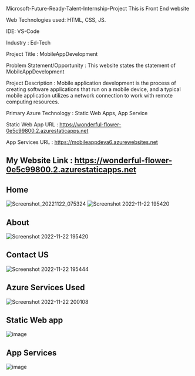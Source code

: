 Microsoft-Future-Ready-Talent-Internship-Project This is Front End website

Web Technologies used: HTML, CSS, JS.

IDE: VS-Code

Industry : Ed-Tech

Project Title : MobileAppDevelopment

Problem Statement/Opportunity : This website states the statement of MobileAppDevelopment 

Project Description : Mobile application development is the process of creating software applications that run on a mobile device, and a typical mobile application utilizes a network connection to work with remote computing resources.

Primary Azure Technology : Static Web Apps, App Service

Static Web App URL : https://wonderful-flower-0e5c99800.2.azurestaticapps.net

App Services URL : https://mobileappdeva6.azurewebsites.net

## My Website Link : https://wonderful-flower-0e5c99800.2.azurestaticapps.net

## Home
![Screenshot_20221122_075324](https://user-images.githubusercontent.com/116268897/203338675-c986172c-66e1-44ce-ba46-90063518dc97.png)
![Screenshot 2022-11-22 195420](https://user-images.githubusercontent.com/116268897/203338929-d633cc96-0db9-4959-be5a-1d3a34b1aca0.jpg)

## About
![Screenshot 2022-11-22 195420](https://user-images.githubusercontent.com/116268897/203339807-c1ae7d39-9fcf-45a4-a176-289261b8201f.jpg)

## Contact US
![Screenshot 2022-11-22 195444](https://user-images.githubusercontent.com/116268897/203339455-2dc34f6c-7063-46cd-8a6f-88f4b9c645d4.jpg)

## Azure Services Used
![Screenshot 2022-11-22 200108](https://user-images.githubusercontent.com/116268897/203340167-1b3c7c97-7473-4d70-b9c0-d12d5c30d69e.jpg)
## Static Web app
![image](https://user-images.githubusercontent.com/116268897/209941465-84a7c354-2d7c-4ae2-af98-0903dc1691ba.png)
## App Services
![image](https://user-images.githubusercontent.com/116268897/209941528-f2689bf1-a10f-47ff-9f41-769a7c5876c3.png)



